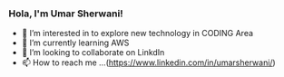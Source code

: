 ### Hola, I'm Umar Sherwani!
- 👀 I’m interested in to explore new technology in CODING Area
- 🌱 I’m currently learning AWS
- 💞️ I’m looking to collaborate on LinkdIn
- 📫 How to reach me ...(https://www.linkedin.com/in/umarsherwani/)

<!---
umarsherwani/umarsherwani is a ✨ special ✨ repository because its `README.md` (this file) appears on your GitHub profile.
You can click the Preview link to take a look at your changes.
--->
